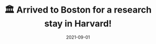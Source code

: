 ---
title: 🏛️ Arrived to Boston for a research stay in Harvard!
summary: Working on 3D generative models for MRI super-resolution. 
date: 2021-09-01
---